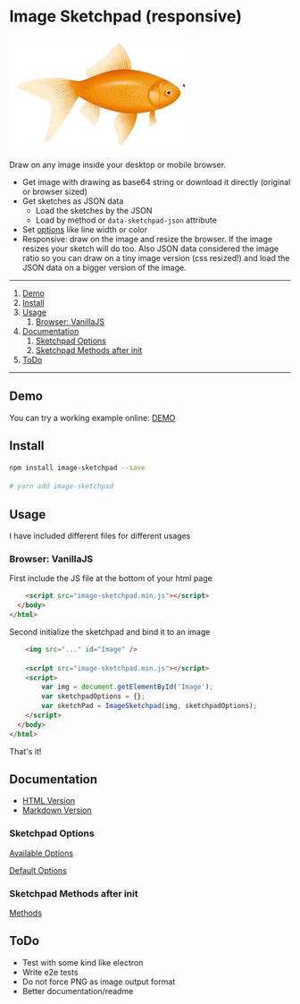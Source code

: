 # Image Sketchpad (responsive)

![preview](./media/preview.gif)

Draw on any image inside your desktop or mobile browser.

- Get image with drawing as base64 string or download it directly (original or browser sized)
- Get sketches as JSON data
  - Load the sketches by the JSON
  - Load by method or `data-sketchpad-json` attribute
- Set [options](./docs/modules/ImageSketchpad.md#Options) like line width or color
- Responsive: draw on the image and resize the browser. If the image resizes your sketch will do too. Also JSON data considered the image ratio so you can draw on a tiny image version (css resized!) and load the JSON data on a bigger version of the image.

---

1. [Demo](#demo)
2. [Install](#install)
3. [Usage](#usage)
   1. [Browser: VanillaJS](#browser-vanillajs)
4. [Documentation](#documentation)
   1. [Sketchpad Options](#sketchpad-options)
   2. [Sketchpad Methods after init](#sketchpad-methods-after-init)
5. [ToDo](#todo)

---

## Demo

You can try a working example online: [DEMO](https://csoellinger.github.io/image-sketchpad/demo.html)

## Install

```bash
npm install image-sketchpad --save

# yarn add image-sketchpad
```

## Usage

I have included different files for different usages

### Browser: VanillaJS

First include the JS file at the bottom of your html page

```html
    <script src="image-sketchpad.min.js"></script>
  </body>
</html>
```

Second initialize the sketchpad and bind it to an image

```html
    <img src="..." id="Image" />

    <script src="image-sketchpad.min.js"></script>
    <script>
        var img = document.getElementById('Image');
        var sketchpadOptions = {};
        var sketchPad = ImageSketchpad(img, sketchpadOptions);
    </script>
  </body>
</html>
```

That's it!

## Documentation

- [HTML Version](https://csoellinger.github.io/image-sketchpad/)
- [Markdown Version](./docs/modules.md)

### Sketchpad Options

[Available Options](./docs/modules/ImageSketchpad.md#Options)

[Default Options](https://github.com/CSoellinger/image-sketchpad/blob/main/src/ImageSketchpad/Options.ts#L51)

### Sketchpad Methods after init

[Methods](./docs/classes/ImageSketchpad.ImageSketchpad-1.md#Methods)

## ToDo

- Test with some kind like electron
- Write e2e tests
- Do not force PNG as image output format
- Better documentation/readme
